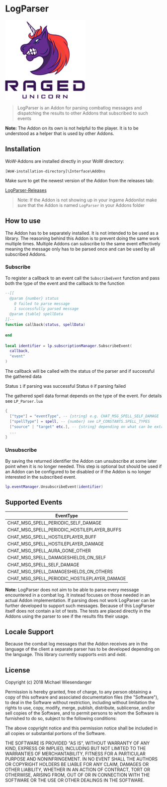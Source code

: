 # LogParser

![](/Docs/pvpw_raged_unicorn_logo.png)

> LogParser is an Addon for parsing combatlog messages and dispatching the results to other Addons that subscribed to such events

**Note:** The Addon on its own is not helpful to the player. It is to be understood as a helper that is used by other Addons.

## Installation

WoW-Addons are installed directly in your WoW directory:

`[WoW-installation-directory]\Interface\AddOns`

Make sure to get the newest version of the Addon from the releases tab:

[LogParser-Releases](https://github.com/RagedUnicorn/wow-logparser/releases)

> Note: If the Addon is not showing up in your ingame Addonlist make sure that the Addon is named `LogParser` in your Addons folder

## How to use

The Addon has to be separately installed. It is not intended to be used as a library. The reasoning behind this Addon is to prevent doing the same work multiple times. Multiple Addons can subscribe to the same event effectively meaning the message only has to be parsed once and can be used by all subscribed Addons.

### Subscribe

To register a callback to an event call the `SubscribeEvent` function and pass both the type of the event and the callback to the function

```lua
--[[
  @param {number} status
    0 failed to parse message
    1 successfully parsed message
  @param {table} spellData
]]--
function callback(status, spellData)

end

local identifier = lp.subscriptionManager.SubscribeEvent(
  callback,
  "event"
)
```

The callback will be called with the status of the parser and if successful the gathered data

Status `1` if parsing was successful
Status `0` if parsing failed

The gathered spell data format depends on the type of the event. For details see `LP_Parser.lua`

```lua
{
  ["type"] = "eventType", -- {string} e.g. CHAT_MSG_SPELL_SELF_DAMAGE
  ["spellType"] = spell, -- {number} see LP_CONSTANTS.SPELL_TYPES
  ["source" | "target" etc.], -- {string} depending on what can be extracted from the message
  ...
}
```

### Unsubscribe

By saving the returned identifier the Addon can unsubscribe at some later point when it is no longer needed. This step is optional but should be used if an Addon can be configured to be disabled or if the Addon is no longer interested in the subscribed event.

```lua
lp.eventManager.UnsubscribeEvent(identifier)
```

## Supported Events

| EventType                                    |
| -------------------------------------------- |
| CHAT_MSG_SPELL_PERIODIC_SELF_DAMAGE          |
| CHAT_MSG_SPELL_PERIODIC_HOSTILEPLAYER_BUFFS  |
| CHAT_MSG_SPELL_HOSTILEPLAYER_BUFF            |
| CHAT_MSG_SPELL_HOSTILEPLAYER_DAMAGE          |
| CHAT_MSG_SPELL_AURA_GONE_OTHER               |
| CHAT_MSG_SPELL_DAMAGESHIELDS_ON_SELF         |
| CHAT_MSG_SPELL_SELF_DAMAGE                   |
| CHAT_MSG_SPELL_DAMAGESHIELDS_ON_OTHERS       |
| CHAT_MSG_SPELL_PERIODIC_HOSTILEPLAYER_DAMAGE |

**Note:** LogParser does not aim to be able to parse every message encountered in a combat log. It instead focuses on those needed in an actual Addon implementation. If parsing does not work LogParser can be further developed to support such messages. Because of this LogParser itself does not contain a lot of tests. The tests are placed directly in the Addons using the parser to see if the results fits their usage.

## Locale Support

Because the combat log messages that the Addon receives are in the language of the client a separate parser has to be developed depending on the language. This library currently supports `enUS` and `deDE`.

## License

Copyright (c) 2018 Michael Wiesendanger

Permission is hereby granted, free of charge, to any person obtaining a copy of this software and associated documentation files (the "Software"), to deal in the Software without restriction, including without limitation the rights to use, copy, modify, merge, publish, distribute, sublicense, and/or sell copies of the Software, and to permit persons to whom the Software is furnished to do so, subject to the following conditions:

The above copyright notice and this permission notice shall be included in all copies or substantial portions of the Software.

THE SOFTWARE IS PROVIDED "AS IS", WITHOUT WARRANTY OF ANY KIND, EXPRESS OR IMPLIED, INCLUDING BUT NOT LIMITED TO THE WARRANTIES OF MERCHANTABILITY, FITNESS FOR A PARTICULAR PURPOSE AND NONINFRINGEMENT. IN NO EVENT SHALL THE AUTHORS OR COPYRIGHT HOLDERS BE LIABLE FOR ANY CLAIM, DAMAGES OR OTHER LIABILITY, WHETHER IN AN ACTION OF CONTRACT, TORT OR OTHERWISE, ARISING FROM, OUT OF OR IN CONNECTION WITH THE SOFTWARE OR THE USE OR OTHER DEALINGS IN THE SOFTWARE.
